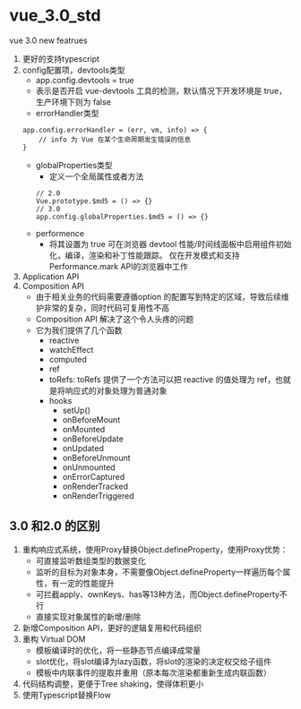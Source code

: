 # vue_3.0_std
vue 3.0 new featrues

1. 更好的支持typescript
2. config配置项，devtools类型
    - app.config.devtools = true
    - 表示是否开启 vue-devtools 工具的检测，默认情况下开发环境是 true，生产环境下则为 false
    - errorHandler类型
    ```
    app.config.errorHandler = (err, vm, info) => {
        // info 为 Vue 在某个生命周期发生错误的信息
    }
    ```
    - globalProperties类型
        - 定义一个全局属性或者方法
        ```
        // 2.0 
        Vue.prototype.$md5 = () => {}
        // 3.0
        app.config.globalProperties.$md5 = () => {}
        ```
    - performence
        - 将其设置为 true 可在浏览器 devtool 性能/时间线面板中启用组件初始化，编译，渲染和补丁性能跟踪。 仅在开发模式和支持 Performance.mark API的浏览器中工作
3. Application API
4. Composition API
    - 由于相关业务的代码需要遵循option 的配置写到特定的区域，导致后续维护非常的复杂，同时代码可复用性不高
    - Composition API 解决了这个令人头疼的问题
    - 它为我们提供了几个函数
        - reactive
        - watchEffect
        - computed
        - ref
        - toRefs: toRefs 提供了一个方法可以把 reactive 的值处理为 ref，也就是将响应式的对象处理为普通对象
        - hooks
            - setUp()
            - onBeforeMount
            - onMounted
            - onBeforeUpdate
            - onUpdated
            - onBeforeUnmount
            - onUnmounted
            - onErrorCaptured
            - onRenderTracked
            - onRenderTriggered


## 3.0 和2.0 的区别

1. 重构响应式系统，使用Proxy替换Object.defineProperty，使用Proxy优势：
    - 可直接监听数组类型的数据变化
    - 监听的目标为对象本身，不需要像Object.defineProperty一样遍历每个属性，有一定的性能提升
    - 可拦截apply、ownKeys、has等13种方法，而Object.defineProperty不行
    - 直接实现对象属性的新增/删除
2. 新增Composition API，更好的逻辑复用和代码组织
3. 重构 Virtual DOM
    - 模板编译时的优化，将一些静态节点编译成常量
    - slot优化，将slot编译为lazy函数，将slot的渲染的决定权交给子组件
    - 模板中内联事件的提取并重用（原本每次渲染都重新生成内联函数）
4. 代码结构调整，更便于Tree shaking，使得体积更小
5. 使用Typescript替换Flow
